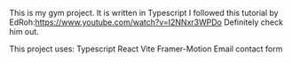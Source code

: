 This is my gym project.
It is written in Typescript
I followed this tutorial by EdRoh:https://www.youtube.com/watch?v=I2NNxr3WPDo
Definitely check him out.

This project uses:
Typescript
React
Vite
Framer-Motion
Email contact form